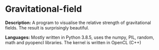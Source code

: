 # Gravitational-field

<b>Description:</b> A program to visualise the relative strength of gravitational fields. The result is surprisingly beautiful.

<b>Languages:</b> Mostly written in Python 3.8.5, uses the numpy, PIL, random, math and pyopencl libraries. The kernel is written in OpenCL (C++)

